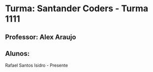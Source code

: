# Turma: Santander Coders - Turma 1111

## Professor: Alex Araujo

## Alunos:
Rafael Santos Isidro - Presente